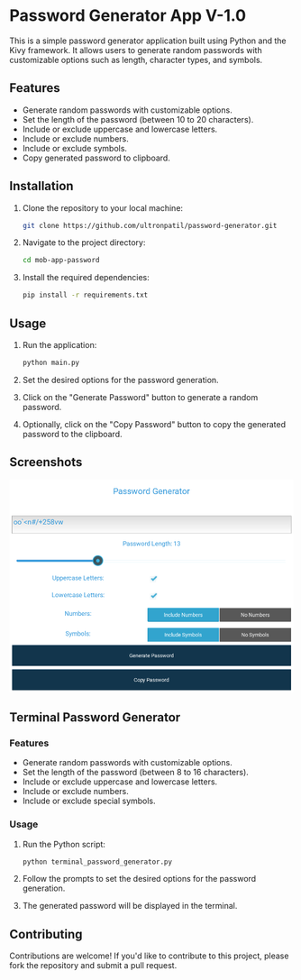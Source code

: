 # Password Generator App V-1.0

This is a simple password generator application built using Python and the Kivy framework. It allows users to generate random passwords with customizable options such as length, character types, and symbols.

## Features

- Generate random passwords with customizable options.
- Set the length of the password (between 10 to 20 characters).
- Include or exclude uppercase and lowercase letters.
- Include or exclude numbers.
- Include or exclude symbols.
- Copy generated password to clipboard.

## Installation

1. Clone the repository to your local machine:

   ```bash
   git clone https://github.com/ultronpatil/password-generator.git
   ```

2. Navigate to the project directory:

   ```bash
   cd mob-app-password
   ```

3. Install the required dependencies:

   ```bash
   pip install -r requirements.txt
   ```

## Usage

1. Run the application:

   ```bash
   python main.py
   ```

2. Set the desired options for the password generation.
3. Click on the "Generate Password" button to generate a random password.
4. Optionally, click on the "Copy Password" button to copy the generated password to the clipboard.

## Screenshots

![alt text](mob-app-password/screenshots/Screenshot.png)

## Terminal Password Generator

### Features

- Generate random passwords with customizable options.
- Set the length of the password (between 8 to 16 characters).
- Include or exclude uppercase and lowercase letters.
- Include or exclude numbers.
- Include or exclude special symbols.

### Usage

1. Run the Python script:

   ```bash
   python terminal_password_generator.py
   ```

2. Follow the prompts to set the desired options for the password generation.
3. The generated password will be displayed in the terminal.

## Contributing

Contributions are welcome! If you'd like to contribute to this project, please fork the repository and submit a pull request.
